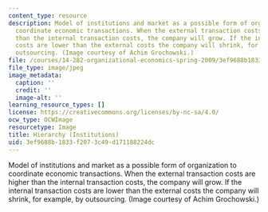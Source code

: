 ```yaml
---
content_type: resource
description: Model of institutions and market as a possible form of organization to
  coordinate economic transactions. When the external transaction costs are higher
  than the internal transaction costs, the company will grow. If the internal transaction
  costs are lower than the external costs the company will shrink, for example, by
  outsourcing. (Image courtesy of Achim Grochowski.)
file: /courses/14-282-organizational-economics-spring-2009/3ef9688b1833f2073c49d171188224dc_chp_hierarchy.jpg
file_type: image/jpeg
image_metadata:
  caption: ''
  credit: ''
  image-alt: ''
learning_resource_types: []
license: https://creativecommons.org/licenses/by-nc-sa/4.0/
ocw_type: OCWImage
resourcetype: Image
title: Hierarchy (Institutions)
uid: 3ef9688b-1833-f207-3c49-d171188224dc
---
```

Model of institutions and market as a possible form of organization to coordinate economic transactions. When the external transaction costs are higher than the internal transaction costs, the company will grow. If the internal transaction costs are lower than the external costs the company will shrink, for example, by outsourcing. (Image courtesy of Achim Grochowski.)